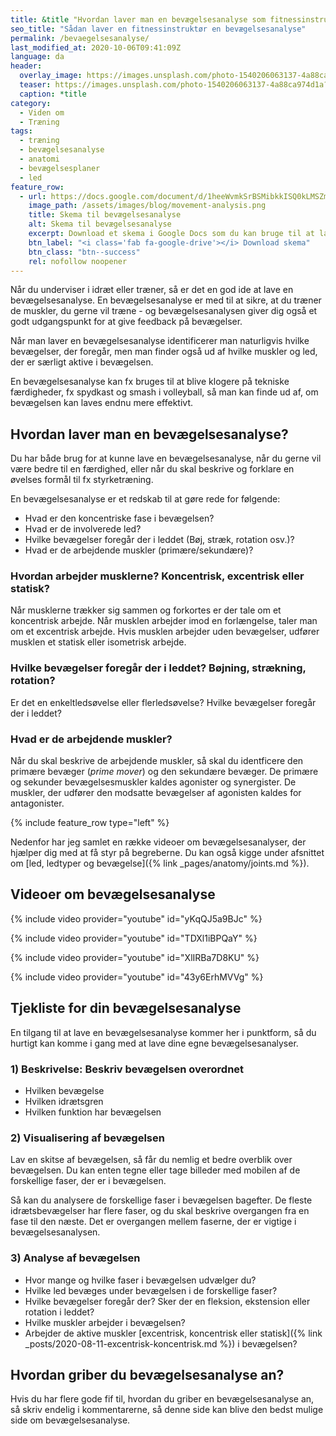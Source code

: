 ```yaml
---
title: &title "Hvordan laver man en bevægelsesanalyse som fitnessinstruktør?"
seo_title: "Sådan laver en fitnessinstruktør en bevægelsesanalyse"
permalink: /bevaegelsesanalyse/
last_modified_at: 2020-10-06T09:41:09Z
language: da
header:
  overlay_image: https://images.unsplash.com/photo-1540206063137-4a88ca974d1a?ixlib=rb-1.2.1&ixid=eyJhcHBfaWQiOjEyMDd9&auto=format&fit=crop&w=1200&q=5
  teaser: https://images.unsplash.com/photo-1540206063137-4a88ca974d1a?ixlib=rb-1.2.1&ixid=eyJhcHBfaWQiOjEyMDd9&auto=format&fit=crop&w=400&q=5
  caption: *title
category:
  - Viden om
  - Træning
tags:
  - træning
  - bevægelsesanalyse
  - anatomi
  - bevægelsesplaner
  - led
feature_row:
  - url: https://docs.google.com/document/d/1heeWvmkSrBSMibkkISQ0kLMSZmSYw_v8pJjk7cwXUZo/copy?usp=sharing
    image_path: /assets/images/blog/movement-analysis.png
    title: Skema til bevægelsesanalyse
    alt: Skema til bevægelsesanalyse
    excerpt: Download et skema i Google Docs som du kan bruge til at lave din bevægelsesanalyse.
    btn_label: "<i class='fab fa-google-drive'></i> Download skema"
    btn_class: "btn--success"
    rel: nofollow noopener
---
```


Når du underviser i idræt eller træner, så er det en god ide at lave en bevægelsesanalyse. En bevægelsesanalyse er med til at sikre, at du træner de muskler, du gerne vil træne - og bevægelsesanalysen giver dig også et godt udgangspunkt for at give feedback på bevægelser.

Når man laver en bevægelsesanalyse identificerer man naturligvis hvilke bevægelser, der foregår, men man finder også ud af hvilke muskler og led, der er særligt aktive i bevægelsen.

En bevægelsesanalyse kan fx bruges til at blive klogere på tekniske færdigheder, fx spydkast og smash i volleyball, så man kan finde ud af, om bevægelsen kan laves endnu mere effektivt.

## Hvordan laver man en bevægelsesanalyse?

Du har både brug for at kunne lave en bevægelsesanalyse, når du gerne vil være bedre til en færdighed, eller når du skal beskrive og forklare en øvelses formål til fx styrketræning.

En bevægelsesanalyse er et redskab til at gøre rede for følgende:

- Hvad er den koncentriske fase i bevægelsen?
- Hvad er de involverede led?
- Hvilke bevægelser foregår der i leddet (Bøj, stræk, rotation osv.)?
- Hvad er de arbejdende muskler (primære/sekundære)?

### Hvordan arbejder musklerne? Koncentrisk, excentrisk eller statisk?

Når musklerne trækker sig sammen og forkortes er der tale om et koncentrisk arbejde. Når musklen arbejder imod en forlængelse, taler man om et excentrisk arbejde. Hvis musklen arbejder uden bevægelser, udfører musklen et statisk eller isometrisk arbejde.

### Hvilke bevægelser foregår der i leddet? Bøjning, strækning, rotation?

Er det en enkeltledsøvelse eller flerledsøvelse? Hvilke bevægelser foregår der i leddet?

### Hvad er de arbejdende muskler?

Når du skal beskrive de arbejdende muskler, så skal du identficere den primære bevæger (_prime mover_) og den sekundære bevæger. De primære og sekunder bevægelsesmuskler kaldes agonister og synergister. De muskler, der udfører den modsatte bevægelser af agonisten kaldes for antagonister.

{% include feature_row type="left" %}

Nedenfor har jeg samlet en række videoer om bevægelsesanalyser, der hjælper dig med at få styr på begreberne. Du kan også kigge under afsnittet om [led, ledtyper og bevægelse]({% link _pages/anatomy/joints.md %}).

## Videoer om bevægelsesanalyse

{% include video provider="youtube" id="yKqQJ5a9BJc" %}

{% include video provider="youtube" id="TDXl1iBPQaY" %}

{% include video provider="youtube" id="XlIRBa7D8KU" %}

{% include video provider="youtube" id="43y6ErhMVVg" %}

## Tjekliste for din bevægelsesanalyse

En tilgang til at lave en bevægelsesanalyse kommer her i punktform, så du hurtigt kan komme i gang med at lave dine egne bevægelsesanalyser.

### 1) Beskrivelse: Beskriv bevægelsen overordnet

- Hvilken bevægelse
- Hvilken idrætsgren
- Hvilken funktion har bevægelsen

### 2) Visualisering af bevægelsen

Lav en skitse af bevægelsen, så får du nemlig et bedre overblik over bevægelsen. Du kan enten tegne eller tage billeder med mobilen af de forskellige faser, der er i bevægelsen.

Så kan du analysere de forskellige faser i bevægelsen bagefter. De fleste idrætsbevægelser har flere faser, og du skal beskrive overgangen fra en fase til den næste. Det er overgangen mellem faserne, der er vigtige i bevægelsesanalysen.

### 3) Analyse af bevægelsen

- Hvor mange og hvilke faser i bevægelsen udvælger du?
- Hvilke led bevæges under bevægelsen i de forskellige faser?
- Hvilke bevægelser foregår der? Sker der en fleksion, ekstension eller rotation i leddet?
- Hvilke muskler arbejder i bevægelsen?
- Arbejder de aktive muskler [excentrisk, koncentrisk eller statisk]({% link _posts/2020-08-11-excentrisk-koncentrisk.md %}) i bevægelsen?

## Hvordan griber du bevægelsesanalyse an?

Hvis du har flere gode fif til, hvordan du griber en bevægelsesanalyse an, så skriv endelig i kommentarerne, så denne side kan blive den bedst mulige side om bevægelsesanalyse.
